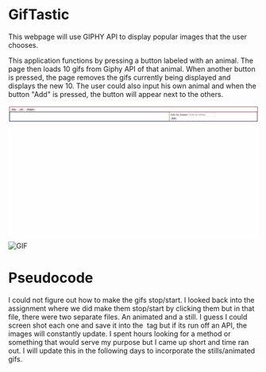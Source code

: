 # GifTastic
This webpage will use GIPHY API to display popular images that the user chooses.

This application functions by pressing a button labeled with an animal. The page then loads 10 gifs from Giphy API of that animal.
When another button is pressed, the page removes the gifs currently being displayed and displays the new 10. The user could also input his own animal and when the button "Add" is pressed, the button will appear next to the others. 

![GIF](assets/images/giftastic.gif)
![GIF](assets/images/giftastic2.gif)

# Pseudocode
I could not figure out how to make the gifs stop/start. I looked back into the assignment where we did make them stop/start by clicking them but in that file, there were two separate files. An animated and a still. I guess I could screen shot each one and save it into the <img> tag but if its run off an API, the images will constantly update. I spent hours looking for a method or something that would serve my purpose but I came up short and time ran out. I will update this in the following days to incorporate the stills/animated gifs.
